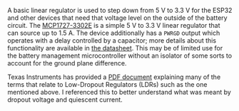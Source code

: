A basic linear regulator is used to step down from 5 V to 3.3 V for the ESP32 and other devices that need that voltage level on the outside of the battery circuit. The [MCP1727-3302E](https://www.digikey.com/en/products/detail/microchip-technology/MCP1727T-3302E-SN/8638127) is a simple 5 V to 3.3 V linear regulator that can source up to 1.5 A. The device additionally has a `PWRGD` output which operates with a delay controlled by a capacitor; more details about this functionality are available in [the datasheet](https://ww1.microchip.com/downloads/en/DeviceDoc/MCP1727-1.5A-Low-Voltage-Low-Quiescent-Current-LDO-Regulator-20001999C.pdf). This may be of limited use for the battery management microcontroller without an isolator of some sorts to account for the ground plane difference.

Texas Instruments has provided a [PDF document](https://www.ti.com/lit/an/slva079/slva079.pdf) explaining many of the terms that relate to Low-Dropout Regulators (LDRs) such as the one mentioned above. I referenced this to better understand what was meant by dropout voltage and quiescent current.